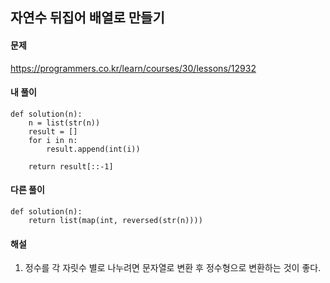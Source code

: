 ## 자연수 뒤집어 배열로 만들기

#### 문제
https://programmers.co.kr/learn/courses/30/lessons/12932

#### 내 풀이
``` Python3
def solution(n):
    n = list(str(n))
    result = []
    for i in n:
        result.append(int(i))

    return result[::-1]
```

#### 다른 풀이
``` Python3
def solution(n):
    return list(map(int, reversed(str(n))))
```

#### 해설
1. 정수를 각 자릿수 별로 나누려면 문자열로 변환 후 정수형으로 변환하는 것이 좋다.
